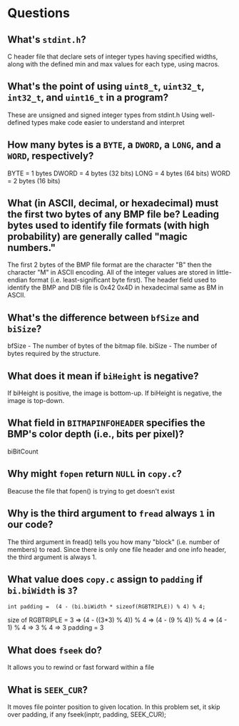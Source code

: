 # Questions

## What's `stdint.h`?

C header file that declare sets of integer types having specified widths, along with the defined min and max values for each type, using macros.

## What's the point of using `uint8_t`, `uint32_t`, `int32_t`, and `uint16_t` in a program?

These are unsigned and signed integer types from stdint.h 
Using well-defined types make code easier to understand and interpret 

## How many bytes is a `BYTE`, a `DWORD`, a `LONG`, and a `WORD`, respectively?

BYTE    = 1 bytes
DWORD   = 4 bytes (32 bits)
LONG    = 4 bytes (64 bits)
WORD    = 2 bytes (16 bits)

## What (in ASCII, decimal, or hexadecimal) must the first two bytes of any BMP file be? Leading bytes used to identify file formats (with high probability) are generally called "magic numbers."

The first 2 bytes of the BMP file format are the character "B" then the character "M" in ASCII encoding. All of the integer values are stored in little-endian format (i.e. least-significant byte first). The header field used to identify the BMP and DIB file is 0x42 0x4D in hexadecimal same as BM in ASCII.

## What's the difference between `bfSize` and `biSize`?

bfSize - The number of bytes of the bitmap file.
biSize - The number of bytes required by the structure.

## What does it mean if `biHeight` is negative?

If biHeight is positive, the image is bottom-up. 
If biHeight is negative, the image is top-down.

## What field in `BITMAPINFOHEADER` specifies the BMP's color depth (i.e., bits per pixel)?

biBitCount

## Why might `fopen` return `NULL` in `copy.c`?

Beacuse the file that fopen() is trying to get doesn't exist

## Why is the third argument to `fread` always `1` in our code?

The third argument in fread() tells you how many "block" (i.e. number of members) to read. Since there is only one file header and one info header, the third argument is always 1. 

## What value does `copy.c` assign to `padding` if `bi.biWidth` is `3`?

    int padding =  (4 - (bi.biWidth * sizeof(RGBTRIPLE)) % 4) % 4;

size of RGBTRIPLE = 3
=> (4 - ((3*3) % 4)) % 4
=> (4 - (9 % 4)) % 4
=> (4 - 1) % 4
=> 3 % 4 
=> 3
padding = 3

## What does `fseek` do?

It allows you to rewind or fast forward within a file

## What is `SEEK_CUR`?

It moves file pointer position to given location.
In this problem set, it skip over padding, if any 
    fseek(inptr, padding, SEEK_CUR);

